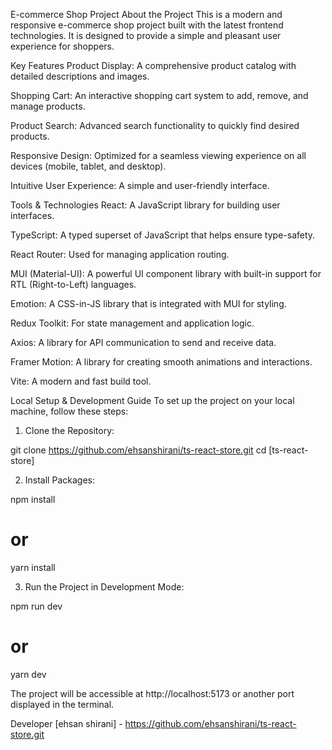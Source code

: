 E-commerce Shop Project
About the Project
This is a modern and responsive e-commerce shop project built with the latest frontend technologies. It is designed to provide a simple and pleasant user experience for shoppers.

Key Features
Product Display: A comprehensive product catalog with detailed descriptions and images.

Shopping Cart: An interactive shopping cart system to add, remove, and manage products.

Product Search: Advanced search functionality to quickly find desired products.

Responsive Design: Optimized for a seamless viewing experience on all devices (mobile, tablet, and desktop).

Intuitive User Experience: A simple and user-friendly interface.

Tools & Technologies
React: A JavaScript library for building user interfaces.

TypeScript: A typed superset of JavaScript that helps ensure type-safety.

React Router: Used for managing application routing.

MUI (Material-UI): A powerful UI component library with built-in support for RTL (Right-to-Left) languages.

Emotion: A CSS-in-JS library that is integrated with MUI for styling.

Redux Toolkit: For state management and application logic.

Axios: A library for API communication to send and receive data.

Framer Motion: A library for creating smooth animations and interactions.

Vite: A modern and fast build tool.

Local Setup & Development Guide
To set up the project on your local machine, follow these steps:

1. Clone the Repository:

git clone https://github.com/ehsanshirani/ts-react-store.git
cd [ts-react-store]

2. Install Packages:

npm install

# or

yarn install

3. Run the Project in Development Mode:

npm run dev

# or

yarn dev

The project will be accessible at http://localhost:5173 or another port displayed in the terminal.

Developer
[ehsan shirani] - https://github.com/ehsanshirani/ts-react-store.git

